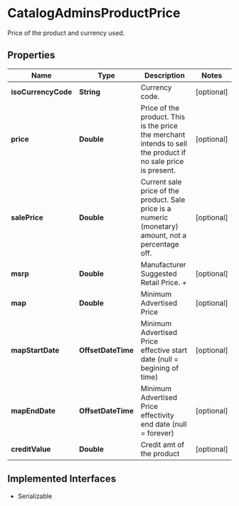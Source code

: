 

# CatalogAdminsProductPrice

Price of the product and currency used.

## Properties

| Name | Type | Description | Notes |
|------------ | ------------- | ------------- | -------------|
|**isoCurrencyCode** | **String** | Currency code. |  [optional] |
|**price** | **Double** | Price of the product. This is the price the merchant intends to sell the product if no sale price is present. |  [optional] |
|**salePrice** | **Double** | Current sale price of the product. Sale price is a numeric (monetary) amount, not a percentage off. |  [optional] |
|**msrp** | **Double** | Manufacturer Suggested Retail Price. + |  [optional] |
|**map** | **Double** | Minimum Advertised Price |  [optional] |
|**mapStartDate** | **OffsetDateTime** | Minimum Advertised Price effective start date (null &#x3D; begining of time) |  [optional] |
|**mapEndDate** | **OffsetDateTime** | Minimum Advertised Price effectivity end date (null &#x3D; forever) |  [optional] |
|**creditValue** | **Double** | Credit amt of the product |  [optional] |


## Implemented Interfaces

* Serializable


